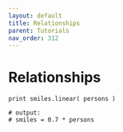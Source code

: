 ```yaml
---
layout: default
title: Relationships
parent: Tutorials
nav_order: 312
---
```


# Relationships



    print smiles.linear( persons )
    
    # output:
    # smiles = 0.7 * persons
